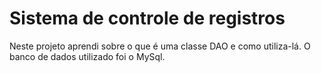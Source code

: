 # Sistema de controle de registros

Neste projeto aprendi sobre o que é uma classe DAO e como utiliza-lá.
O banco de dados utilizado foi o MySql.
